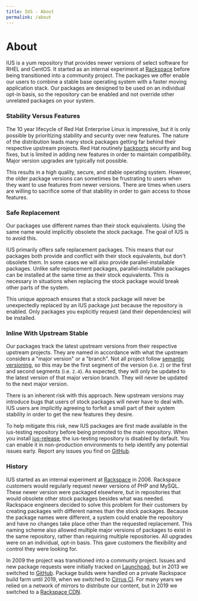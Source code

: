 ```yaml
---
title: IUS - About
permalink: /about
---
```


# About

IUS is a yum repository that provides newer versions of select software for
RHEL and CentOS.  It started as an internal experiment at
[Rackspace][rackspace] before being transitioned into a community project.  The
packages we offer enable our users to combine a stable base operating system
with a faster moving application stack.  Our packages are designed to be used
on an individual opt-in basis, so the repository can be enabled and not
override other unrelated packages on your system.

### Stability Versus Features

The 10 year lifecycle of Red Hat Enterprise Linux is impressive, but it is only
possible by prioritizing stability and security over new features.  The nature
of the distribution leads many stock packages getting far behind their
respective upstream projects.  Red Hat routinely [backports][backports]
security and bug fixes, but is limited in adding new features in order to
maintain compatibility.  Major version upgrades are typically not possible.

This results in a high quality, secure, and stable operating system.  However,
the older package versions can sometimes be frustrating to users when they want
to use features from newer versions.  There are times when users are willing to
sacrifice some of that stability in order to gain access to those features.

### Safe Replacement

Our packages use different names than their stock equivalents.  Using the same
name would implicitly obsolete the stock package.  The goal of IUS is to avoid
this.

IUS primarily offers safe replacement packages.  This means that our packages
both provide and conflict with their stock equivalents, but don't obsolete
them.  In some cases we will also provide parallel-installable packages.
Unlike safe replacement packages, parallel-installable packages can be
installed at the same time as their stock equivalents.  This is necessary in
situations when replacing the stock package would break other parts of the
system.

This unique approach ensures that a stock package will never be unexpectedly
replaced by an IUS package just because the repository is enabled.  Only
packages you explicitly request (and their dependencies) will be installed.

### Inline With Upstream Stable

Our packages track the latest upstream versions from their respective upstream
projects.  They are named in accordance with what the upstream considers a
"major version" or a "branch".  Not all project follow [semantic
versioning][semver], so this may be the first segment of the version (i.e. `2`)
or the first and second segments (i.e. `2.4`).  As expected, they will only be
updated to the latest version of that major version branch.  They will never be
updated to the next major version.

There is an inherent risk with this approach.  New upstream versions may
introduce bugs that users of stock packages will never have to deal with.  IUS
users are implicitly agreeing to forfeit a small part of their system stability
in order to get the new features they desire.

To help mitigate this risk, new IUS packages are first made available in the
ius-testing repository before being promoted to the main repository.  When you
install [ius-release][setup], the ius-testing repository is disabled by
default.  You can enable it in non-production environments to help identify any
potential issues early.  Report any issues you find on [GitHub][issues].

### History

IUS started as an internal experiment at [Rackspace][rackspace] in 2006.
Rackspace customers would regularly request newer versions of PHP and MySQL.
These newer version were packaged elsewhere, but in repositories that would
obsolete other stock packages besides what was needed.  Rackspace engineers
decided to solve this problem for their customers by creating packages with
different names than the stock packages.  Because the package names were
different, a system could enable the repository and have no changes take place
other than the requested replacement.  This naming scheme also allowed multiple
major versions of packages to exist in the same repository, rather than
requiring multiple repositories.  All upgrades were on an individual, opt-in
basis.  This gave customers the flexibility and control they were looking for.

In 2009 the project was transitioned into a community project.  Issues and new
package requests were initially tracked on [Launchpad][launchpad], but in 2013
we switched to [GitHub][github].  Package builds were handled on a private
Rackspace build farm until 2019, when we switched to [Cirrus CI][cirrus].  For
many years we relied on a network of mirrors to distribute our content, but in
2019 we switched to a [Rackspace CDN][cdn].

[rackspace]: https://www.rackspace.com
[backports]: https://access.redhat.com/security/updates/backporting
[semver]: https://semver.org
[setup]: /setup
[issues]: https://github.com/search?q=org%3Aiusrepo+topic%3Arpm
[launchpad]: https://launchpad.net/ius
[github]: https://github.com/iusrepo
[cirrus]: https://cirrus-ci.com/github/iusrepo
[cdn]: https://www.rackspace.com/en-us/cloud/cdn-content-delivery-network
